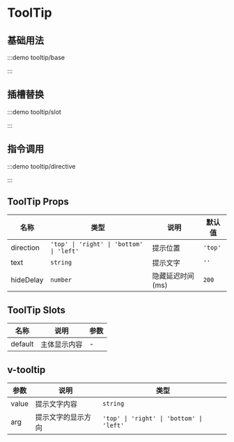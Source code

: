 <script>
if (!import.meta.env.SSR) {
  document.body.classList.add('vp-raw')
}
</script>

# ToolTip

## 基础用法

:::demo tooltip/base

:::

## 插槽替换

:::demo tooltip/slot

:::

## 指令调用

:::demo tooltip/directive

:::

## ToolTip Props

| 名称      | 类型                                     | 说明             | 默认值  |
| --------- | ---------------------------------------- | ---------------- | ------- |
| direction | `'top' \| 'right' \| 'bottom' \| 'left'` | 提示位置         | `'top'` |
| text      | `string`                                 | 提示文字         | `''`    |
| hideDelay | `number`                                 | 隐藏延迟时间(ms) | `200`   |

## ToolTip Slots

| 名称    | 说明         | 参数 |
| ------- | ------------ | ---- |
| default | 主体显示内容 | -    |

## v-tooltip

| 参数  | 说明               | 类型                                     |
| ----- | ------------------ | ---------------------------------------- |
| value | 提示文字内容       | `string`                                 |
| arg   | 提示文字的显示方向 | `'top' \| 'right' \| 'bottom' \| 'left'` |
